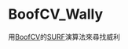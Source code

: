 BoofCV_Wally
============

用[BoofCV](http://boofcv.org/)的[SURF](http://en.wikipedia.org/wiki/SURF)演算法來尋找威利